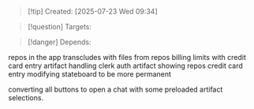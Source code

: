 
>[!tip] Created: [2025-07-23 Wed 09:34]

>[!question] Targets: 

>[!danger] Depends: 

repos in the app
transcludes with files from repos
billing limits with credit card entry
artifact handling clerk auth
artifact showing repos
credit card entry
modifying stateboard to be more permanent



converting all buttons to open a chat with some preloaded artifact selections.